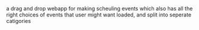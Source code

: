 a drag and drop webapp for making scheuling events which also has all the right choices of events that user might want loaded, and split into seperate catigories

